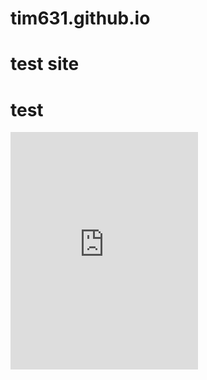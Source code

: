 # tim631.github.io
# test site
<h1>test</h1>
<iframe src="https://open.spotify.com/embed/artist/5YpQ9lHYFeFs0vr5icob7N" width="300" height="380" frameborder="0" allowtransparency="true" allow="encrypted-media"></iframe>
